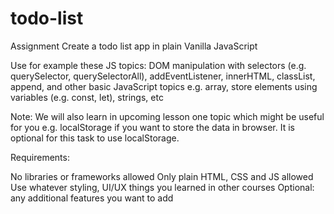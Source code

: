 # todo-list
Assignment
Create a todo list app in plain Vanilla JavaScript

Use for example these JS topics: DOM manipulation with selectors (e.g. querySelector, querySelectorAll), addEventListener, innerHTML, classList, append, and other basic JavaScript topics e.g. array, store elements using variables (e.g. const, let), strings, etc

Note: We will also learn in upcoming lesson one topic which might be useful for you e.g. localStorage if you want to store the data in browser. It is optional for this task to use localStorage. 

Requirements:

No libraries or frameworks allowed
Only plain HTML, CSS and JS allowed
Use whatever styling, UI/UX things you learned in other courses
Optional: any additional features you want to add
